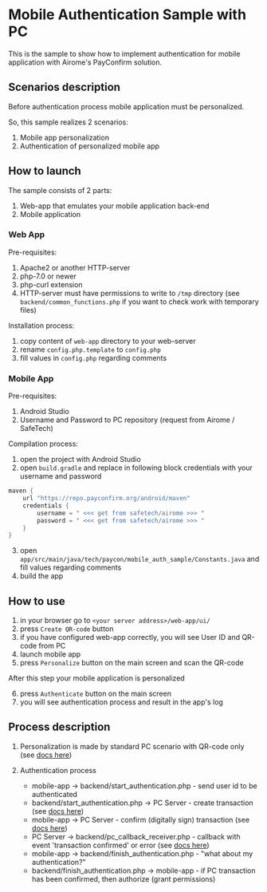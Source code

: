 # Mobile Authentication Sample with PC
This is the sample to show how to implement authentication for mobile application with Airome's PayConfirm solution.

## Scenarios description
Before authentication process mobile application must be personalized.

So, this sample realizes 2 scenarios:
1. Mobile app personalization
2. Authentication of personalized mobile app

## How to launch
The sample consists of 2 parts:
1. Web-app that emulates your mobile application back-end
2. Mobile application

### Web App
Pre-requisites:
1. Apache2 or another HTTP-server
2. php-7.0 or newer
3. php-curl extension
4. HTTP-server must have permissions to write to `/tmp` directory (see `backend/common_functions.php` if you want to check work with temporary files)

Installation process:
1. copy content of `web-app` directory to your web-server
2. rename `config.php.template` to `config.php`
3. fill values in `config.php` regarding comments

### Mobile App
Pre-requisites:
1. Android Studio
2. Username and Password to PC repository (request from Airome / SafeTech)

Compilation process:
1. open the project with Android Studio
2. open `build.gradle` and replace in following block credentials with your username and password
```gradle
maven {
    url "https://repo.payconfirm.org/android/maven"
    credentials {
        username = " <<< get from safetech/airome >>> "
        password = " <<< get from safetech/airome >>> "
    }
}
```
3. open `app/src/main/java/tech/paycon/mobile_auth_sample/Constants.java` and fill values regarding comments
4. build the app

## How to use
1. in your browser go to `<your server address>/web-app/ui/`
2. press `Create QR-code` button
3. if you have configured web-app correctly, you will see User ID and QR-code from PC
4. launch mobile app
5. press `Personalize` button on the main screen and scan the QR-code

After this step your mobile application is personalized

6. press `Authenticate` button on the main screen
7. you will see authentication process and result in the app's log

## Process description
1. Personalization is made by standard PC scenario with QR-code only (see [docs here](https://repo.payconfirm.org/server/doc/v5/arch_and_principles/#mobile-app-personalization-and-keys-generation))

2. Authentication process
   - mobile-app -> backend/start_authentication.php - send user id to be authenticated
   - backend/start_authentication.php -> PC Server - create transaction (see [docs here](https://repo.payconfirm.org/server/doc/v5/rest-api/#create-transaction))
   - mobile-app -> PC Server - confirm (digitally sign) transaction (see [docs here](https://repo.payconfirm.org/android/doc/5.x/getting_started/#transaction-confirmation-and-declination))
   - PC Server -> backend/pc_callback_receiver.php - callback with event 'transaction confirmed' or error (see [docs here](https://repo.payconfirm.org/server/doc/v5/rest-api/#transactions-endpoint))
   - mobile-app -> backend/finish_authentication.php - "what about my authentication?"
   - backend/finish_authentication.php -> mobile-app - if PC transaction has been confirmed, then authorize (grant permissions)
